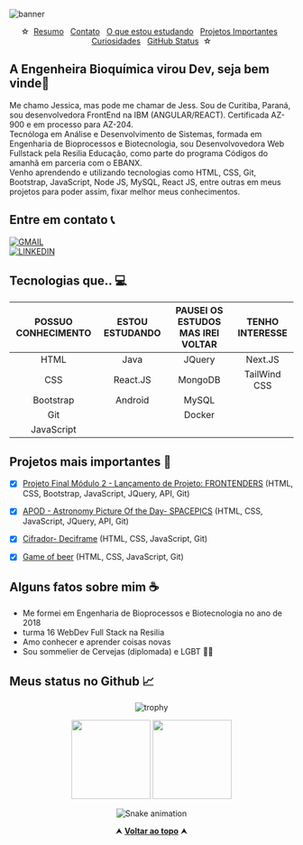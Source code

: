 <div>
  
  
![banner](https://user-images.githubusercontent.com/79220648/171053269-a6a1bec0-0cb5-4675-92db-1e3707250db4.png)


</div>
  
<div id="inicio" align="center">
&#9734;&nbsp;&nbsp;<a href="#sobre">Resumo</a>&nbsp;&nbsp;
<a href="#contato">Contato</a>&nbsp;&nbsp;
<a href="#aprendizado">O que estou estudando</a>&nbsp;&nbsp;
<a href="#projetos">Projetos Importantes</a>&nbsp;&nbsp;
<a href="#curiosidades">Curiosidades</a>&nbsp;&nbsp;
<a href="#status">GitHub Status</a>&nbsp;&nbsp;&#9734;
</div>

<h2 id="sobre">A Engenheira Bioquímica virou Dev, seja bem vinde👋 </h2>

Me chamo Jessica, mas pode me chamar de Jess. Sou de Curitiba, Paraná, sou desenvolvedora FrontEnd na IBM (ANGULAR/REACT). Certificada AZ-900 e em processo para AZ-204.
<br>
Tecnóloga em Análise e Desenvolvimento de Sistemas, formada em Engenharia de Bioprocessos e Biotecnologia, sou Desenvolvovedora Web Fullstack pela Resilia Educação, como parte do programa Códigos do amanhã em parceria com o EBANX.<br>
Venho aprendendo e utilizando tecnologias como HTML, CSS, Git, Bootstrap, JavaScript, Node JS, MySQL, React JS, entre outras em meus projetos para poder assim, fixar melhor meus conhecimentos.


<h2 id="contato">Entre em contato 📞</h2>
<div align="">
 
   [![GMAIL](https://img.shields.io/badge/jessica.cintra0712@gmail.com-004f93?style=flat-square&logo=Gmail&logoColor=white&link=mailto:jessica.cintra0712@gmail.com)](mailto:jessica.cintra0712@gmail.com)
 <br>
   [![LINKEDIN](https://img.shields.io/badge/-Jessica%20Cintra-004f93?style=flat-square&logo=Linkedin&logoColor=white&link=https://www.linkedin.com/in/jessica-cintra/)](https://www.linkedin.com/in/jessica-cintra/)
 <br>

</div>


<h2 id="aprendizado"> Tecnologias que.. 💻 </h2>

POSSUO CONHECIMENTO | ESTOU ESTUDANDO | PAUSEI OS ESTUDOS MAS IREI VOLTAR | TENHO INTERESSE
:------:            | :------:        | :------:                          | :------:
HTML                | Java            | JQuery                            | Next.JS
CSS                 | React.JS        | MongoDB                           | TailWind CSS
Bootstrap           | Android         | MySQL                             | 
Git                 |                 | Docker                            | 
JavaScript          |                 |                                   |


<h2 id="projetos">  Projetos mais importantes 📌 </h2>

- [x] [Projeto Final Módulo 2 - Lançamento de Projeto: FRONTENDERS](https://github.com/Jessicacintra-eng/FrontEnders) (HTML, CSS, Bootstrap, JavaScript, JQuery, API, Git)
- [x] [APOD - Astronomy Picture Of the Day- SPACEPICS](https://github.com/Jessicacintra-eng/Space-pics) (HTML, CSS, JavaScript, JQuery, API, Git)
- [x] [Cifrador- Deciframe](https://github.com/Jessicacintra-eng/DecifraMe) (HTML, CSS, JavaScript, Git)
- [x] [Game of beer](https://github.com/Jessicacintra-eng/Game-of-Beer) (HTML, CSS, JavaScript, Git)


<h2 id="curiosidades">  Alguns fatos sobre mim ☕ </h2>

- Me formei em Engenharia de Bioprocessos e Biotecnologia no ano de 2018
- turma 16 WebDev Full Stack na Resilia
- Amo conhecer e aprender coisas novas
- Sou sommelier de Cervejas (diplomada) e LGBT 🏳‍🌈


<h2 id="status"> Meus status no Github 📈 </h2>
 
<div align="center">

  ![trophy](https://github-profile-trophy.vercel.app/?username=Jessicacintra-eng&margin-w=5&margin-h=5&no-frame=true)

  <img height="140em" src="https://github-readme-stats.vercel.app/api?username=Jessicacintra-eng&show_icons=true&theme=ok"/> 
  <img height="140em" src="https://github-readme-stats.vercel.app/api/top-langs/?username=Jessicacintra-eng&layout=compact&theme=ok"/>  

  ![Snake animation](https://github.com/Jessicacintra-eng/Jessicacintra-eng/blob/output/github-contribution-grid-snake.svg) <!--[cobrinha]-->
 
</div>

<div align="center">
  &#11165;&nbsp;<a href="#inicio"><strong>Voltar ao topo</strong></a>&nbsp;&#11165;
</div>
